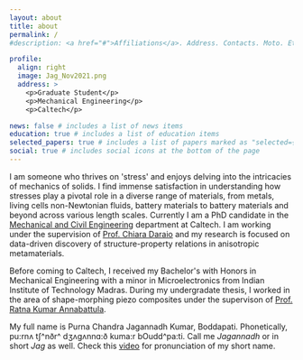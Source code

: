 ```yaml
---
layout: about
title: about
permalink: /
#description: <a href="#">Affiliations</a>. Address. Contacts. Moto. Etc.

profile:
  align: right
  image: Jag_Nov2021.png
  address: >
    <p>Graduate Student</p>
    <p>Mechanical Engineering</p>
    <p>Caltech</p>

news: false # includes a list of news items
education: true # includes a list of education items
selected_papers: true # includes a list of papers marked as "selected={true}"
social: true # includes social icons at the bottom of the page
---
```


I am someone who thrives on 'stress' and enjoys delving into the intricacies of mechanics of solids. I find immense satisfaction in understanding how stresses play a pivotal role in a diverse range of materials, from metals, living cells non-Newtonian fluids, battery materials to battery materials and beyond across various length scales. Currently I am a PhD candidate in the [Mechanical and Civil Engineering](https://mce.caltech.edu/) department at Caltech. I am working under the supervision of [Prof. Chiara Daraio](http://www.daraio.caltech.edu/) and my research is focused on data-driven discovery of structure-property relations in anisotropic metamaterials.

Before coming to Caltech, I received my Bachelor's with Honors in Mechanical Engineering with a minor in Microelectronics from Indian Institute of Technology Madras. During my undergradate thesis, I worked in the area of shape-morphing piezo composites under the supervison of [Prof. Ratna Kumar Annabattula](https://home.iitm.ac.in/ratna/index.html).

My full name is Purna Chandra Jagannadh Kumar, Boddapati. Phonetically, pu:rnʌ tʃ^nðr^ dʒʌgʌnnɑ:ð kuma:r bOudd^pa:ti. Call me _Jagannadh_ or in short _Jag_ as well.
Check this [video](https://www.youtube.com/watch?v=LE0iLFzz0nA) for pronunciation of my short name.
